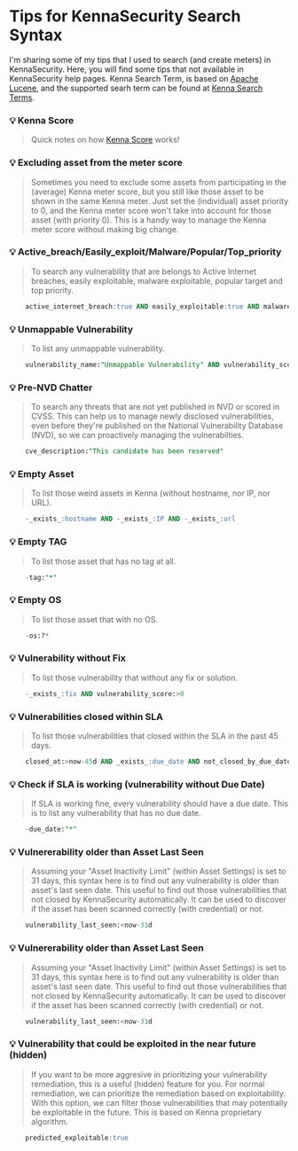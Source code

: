 # Tips for KennaSecurity Search Syntax

I'm sharing some of my tips that I used to search (and create meters) in KennaSecurity. Here, you will find some tips that not available in KennaSecurity help pages. Kenna Search Term, is based on [Apache Lucene](https://lucene.apache.org/), and the supported searh term can be found at [Kenna Search Terms](https://help.kennasecurity.com/hc/en-us/articles/206280593). 

### :bulb: Kenna Score
> Quick notes on how [Kenna Score](Kenna-Score.md) works!

### :bulb: Excluding asset from the meter score 
> Sometimes you need to exclude some assets from participating in the (average) Kenna meter score, but you still like those asset to be shown in the same Kenna meter. Just set the (individual) asset priority to 0, and the Kenna meter score won't take into account for those asset (with priority 0). This is a handy way to manage the Kenna meter score without making big change.

### :bulb: Active_breach/Easily_exploit/Malware/Popular/Top_priority
> To search any vulnerability that are belongs to Active Internet breaches, easily exploitable, malware exploitable, popular target and top priority.
```sql
    active_internet_breach:true AND easily_exploitable:true AND malware_exploitable:true AND popular_target:true AND top_priority:true
```


### :bulb: Unmappable Vulnerability
> To list any unmappable vulnerability. 
```sql
    vulnerability_name:"Unmappable Vulnerability" AND vulnerability_score:>1
```


### :bulb: Pre-NVD Chatter 
> To search any threats that are not yet published in NVD or scored in CVSS. This can help us to manage newly disclosed vulnerabilities, even before they're published on the National Vulnerability Database (NVD), so we can proactively managing the vulnerabilties.
```sql
    cve_description:"This candidate has been reserved"
```


### :bulb: Empty Asset
> To list those weird assets in Kenna (without hostname, nor IP, nor URL).
```sql
    -_exists_:hostname AND -_exists_:IP AND -_exists_:url
```


### :bulb: Empty TAG 
> To list those asset that has no tag at all. 
```sql
    -tag:"*"
```


### :bulb: Empty OS 
> To list those asset that with no OS.
```sql
    -os:?*
```


### :bulb: Vulnerability without Fix
> To list those vulnerability that without any fix or solution.
```sql
    -_exists_:fix AND vulnerability_score:>0 
```


### :bulb: Vulnerabilities closed within SLA 
> To list those vulnerabilities that closed within the SLA in the past 45 days. 
```sql
    closed_at:>now-45d AND _exists_:due_date AND not_closed_by_due_date:false
```


### :bulb: Check if SLA is working (vulnerability without Due Date)
> If SLA is working fine, every vulnerability should have a due date. This is to list any vulnerability that has no due date. 
```sql
    -due_date:"*"
```


### :bulb: Vulnererability older than Asset Last Seen
> Assuming your "Asset Inactivity Limit" (within Asset Settings) is set to 31 days, this syntax here is to find out any vulnerability is older than asset's last seen date. This useful to find out those vulnerabilities that not closed by KennaSecurity automatically. It can be used to discover if the asset has been scanned correctly (with credential) or not.
```sql
    vulnerability_last_seen:<now-31d
```


### :bulb: Vulnererability older than Asset Last Seen
> Assuming your "Asset Inactivity Limit" (within Asset Settings) is set to 31 days, this syntax here is to find out any vulnerability is older than asset's last seen date. This useful to find out those vulnerabilities that not closed by KennaSecurity automatically. It can be used to discover if the asset has been scanned correctly (with credential) or not.
```sql
    vulnerability_last_seen:<now-31d
```

### :bulb: Vulnerability that could be exploited in the near future (hidden)
> If you want to be more aggresive in prioritizing your vulnerability remediation, this is a useful (hidden) feature for you. For normal remediation, we can prioritize the remediation based on exploitability. With this option, we can filter those vulnerabilities that may potentially be exploitable in the future. This is based on Kenna proprietary algorithm. 
```sql
    predicted_exploitable:true
```


